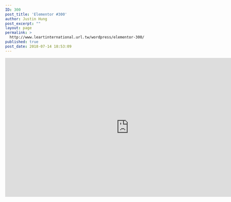 ```yaml
---
ID: 300
post_title: 'Elementor #300'
author: Justin Hung
post_excerpt: ""
layout: page
permalink: >
  http://www.leartinternational.url.tw/wordpress/elementor-300/
published: true
post_date: 2018-07-14 18:53:09
---
```

<div class="video-container"><iframe src="https://www.youtube.com/watch?v=-sM8SynMM5I&list=RD-sM8SynMM5I&start_radio=1" width="800" height="450" frameborder="0" allowfullscreen="allowfullscreen"></iframe></div>